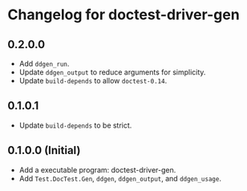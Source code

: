 # Changelog for doctest-driver-gen

## 0.2.0.0

* Add `ddgen_run`.
* Update `ddgen_output` to reduce arguments for simplicity.
* Update `build-depends` to allow `doctest-0.14`.

## 0.1.0.1

* Update `build-depends` to be strict.

## 0.1.0.0 (Initial)

* Add a executable program: doctest-driver-gen.
* Add `Test.DocTest.Gen`, `ddgen`, `ddgen_output`, and `ddgen_usage`.
